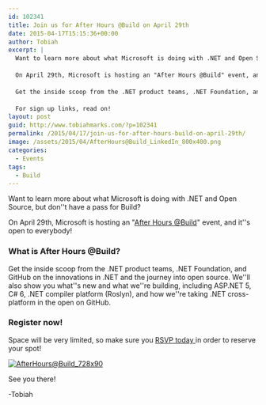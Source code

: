 ```yaml
---
id: 102341
title: Join us for After Hours @Build on April 29th
date: 2015-04-17T15:15:36+00:00
author: Tobiah
excerpt: |
  Want to learn more about what Microsoft is doing with .NET and Open Source, but don't have a pass for Build?
  
  On April 29th, Microsoft is hosting an "After Hours @Build" event, and it's open to everybody!
  
  Get the inside scoop from the .NET product teams, .NET Foundation, and GitHub on the innovations in .NET and the journey into open source. We'll also show you what's new and what we're building, including ASP.NET 5, C# 6, .NET compiler platform (Roslyn), and how we're taking .NET cross-platform in the open on GitHub.
  
  For sign up links, read on!
layout: post
guid: http://www.tobiahmarks.com/?p=102341
permalink: /2015/04/17/join-us-for-after-hours-build-on-april-29th/
image: /assets/2015/04/AfterHours@Build_LinkedIn_800x400.png
categories:
  - Events
tags:
  - Build
---
```

Want to learn more about what Microsoft is doing with .NET and Open Source, but don''t have a pass for Build?

On April 29th, Microsoft is hosting an "<a href="https://www.eventbrite.com/e/after-hours-build-tickets-16430708692" target="_blank">After Hours @Build</a>" event, and it''s open to everybody!

### What is After Hours @Build?

Get the inside scoop from the .NET product teams, .NET Foundation, and GitHub on the innovations in .NET and the journey into open source. We''ll also show you what''s new and what we''re building, including ASP.NET 5, C# 6, .NET compiler platform (Roslyn), and how we''re taking .NET cross-platform in the open on GitHub.

### Register now!

Space will be very limited, so make sure you <a href="https://www.eventbrite.com/e/after-hours-build-tickets-16430708692" target="_blank">RSVP today </a>in order to reserve your spot!
  
<a href="https://www.eventbrite.com/e/after-hours-build-tickets-16430708692" target="_blank"><img class="aligncenter size-full wp-image-102411 nrwodkvgfpjpvglgwezh" src="/assets/2015/04/AfterHours@Build_728x90.png?resize=660%2C82" alt="AfterHours@Build_728x90" width="660" height="82" srcset="/assets/2015/04/AfterHours@Build_728x90.png?w=728 728w, /assets/2015/04/AfterHours@Build_728x90.png?resize=300%2C37 300w" sizes="(max-width: 660px) 100vw, 660px" data-recalc-dims="1" /></a>
  
See you there!

-Tobiah